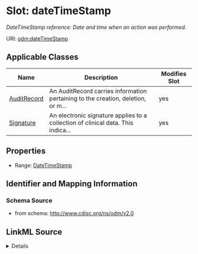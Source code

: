 # Slot: dateTimeStamp


_DateTimeStamp reference: Date and time when an action was performed._



URI: [odm:dateTimeStamp](http://www.cdisc.org/ns/odm/v2.0/dateTimeStamp)



<!-- no inheritance hierarchy -->




## Applicable Classes

| Name | Description | Modifies Slot |
| --- | --- | --- |
[AuditRecord](AuditRecord.md) | An AuditRecord carries information pertaining to the creation, deletion, or m... |  yes  |
[Signature](Signature.md) | An electronic signature applies to a collection of clinical data. This indica... |  yes  |







## Properties

* Range: [DateTimeStamp](DateTimeStamp.md)





## Identifier and Mapping Information







### Schema Source


* from schema: http://www.cdisc.org/ns/odm/v2.0




## LinkML Source

<details>
```yaml
name: dateTimeStamp
description: 'DateTimeStamp reference: Date and time when an action was performed.'
from_schema: http://www.cdisc.org/ns/odm/v2.0
rank: 1000
alias: dateTimeStamp
domain_of:
- AuditRecord
- Signature
range: DateTimeStamp

```
</details>